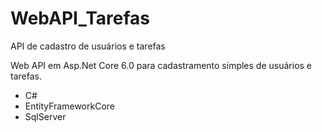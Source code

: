 # WebAPI_Tarefas
API de cadastro de usuários e tarefas

Web API em Asp.Net Core 6.0 para cadastramento simples de usuários e tarefas.

- C#
- EntityFrameworkCore
- SqlServer
